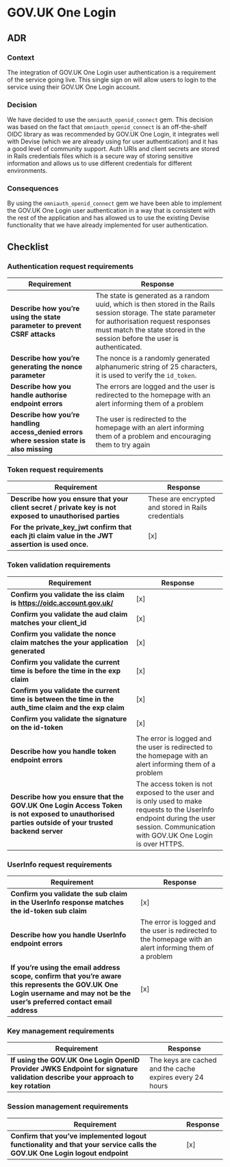# GOV.UK One Login

## ADR
### Context
The integration of GOV.UK One Login user authentication is a requirement of the service going live. This single sign on will allow users to login to the service using their GOV.UK One Login account.

### Decision
We have decided to use the `omniauth_openid_connect` gem. This decision was based on the fact that `omniauth_openid_connect` is an off-the-shelf OIDC library as was recommended by GOV.UK One Login, it integrates well with Devise (which we are already using for user authentication) and it has a good level of community support. Auth URIs and client secrets are stored in Rails credentials files which is a secure way of storing sensitive information and allows us to use different credentials for different environments.

### Consequences
By using the `omniauth_openid_connect` gem we have been able to implement the GOV.UK One Login user authentication in a way that is consistent with the rest of the application and has allowed us to use the existing Devise functionality that we have already implemented for user authentication. 


## Checklist

### Authentication request requirements
| Requirement | Response |
| --- | --- |
| __Describe how you’re using the state parameter to prevent CSRF attacks__ | The state is generated as a random uuid, which is then stored in the Rails session storage. The state parameter for authorisation request responses must match the state stored in the session before the user is authenticated. 
| __Describe how you’re generating the nonce parameter__ | The nonce is a randomly generated alphanumeric string of 25 characters, it is used to verify the `id_token`. |
| __Describe how you handle authorise endpoint errors__  | The errors are logged and the user is redirected to the homepage with an alert informing them of a problem  |
| __Describe how you’re handling access_denied errors where session state is also missing__ | The user is redirected to the homepage with an alert informing them of a problem and encouraging them to try again |

### Token request requirements 
| Requirement | Response |
| --- | --- |
| __Describe how you ensure that your client secret / private key is not exposed to unauthorised parties__ | These are encrypted and stored in Rails credentials |
| __For the private_key_jwt confirm that each jti claim value in the JWT assertion is used once.__ | [x] |

### Token validation requirements 
| Requirement | Response |
| --- | --- |
| __Confirm you validate the iss claim is https://oidc.account.gov.uk/__ | [x] |
| __Confirm you validate the aud claim matches your client_id__ | [x] |
| __Confirm you validate the nonce claim matches the your application generated__ | [x] |
| __Confirm you validate the current time is before the time in the exp claim__  | [x] |
| __Confirm you validate the current time is between the time in the auth_time claim and the exp claim__ | [x] |
| __Confirm you validate the signature on the id-token__ | [x] |
| __Describe how you handle token endpoint errors__ | The error is logged and the user is redirected to the homepage with an alert informing them of a problem  |
| __Describe how you ensure that the GOV.UK One Login Access Token is not exposed to unauthorised parties outside of your trusted backend server__  | The access token is not exposed to the user and is only used to make requests to the UserInfo endpoint during the user session. Communication with GOV.UK One Login is over HTTPS. |

### UserInfo request requirements  
| Requirement | Response |
| --- | --- |
| __Confirm you validate the sub claim in the UserInfo response matches the id-token sub claim__  | [x] |
| __Describe how you handle UserInfo endpoint errors__ | The error is logged and the user is redirected to the homepage with an alert informing them of a problem |
| __If you’re using the email address scope, confirm that you’re aware this represents the GOV.UK One Login username and may not be the user’s preferred contact email address__ | [x] |

### Key management requirements 
| Requirement | Response |
| --- | --- |
| __If using the GOV.UK One Login OpenID Provider JWKS Endpoint for signature validation describe your approach to key rotation__ | The keys are cached and the cache expires every 24 hours |

### Session management requirements  
| Requirement | Response |
| --- | --- |
| __Confirm that you’ve implemented logout functionality and that your service calls the GOV.UK One Login logout endpoint__ | [x] |
